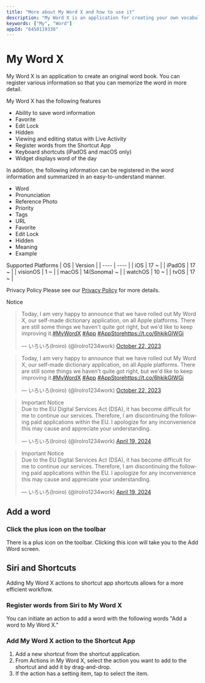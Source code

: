 ```yaml
---
title: "More about My Word X and how to use it"
description: "My Word X is an application for creating your own vocabulary book. You can register various information so that you can memorize the word in more detail."
keywords: ["My", "Word"]
appId: "6450119338"
---
```


# My Word X

My Word X is an application to create an original word book. You can register various information so that you can memorize the word in more detail.

My Word X has the following features
- Ability to save word information
- Favorite
- Edit Lock
- Hidden
- Viewing and editing status with Live Activity
- Register words from the Shortcut App
- Keyboard shortcuts (iPadOS and macOS only)
- Widget displays word of the day

In addition, the following information can be registered in the word information and summarized in an easy-to-understand manner.

- Word
- Pronunciation
- Reference Photo
- Priority
- Tags
- URL
- Favorite
- Edit Lock
- Hidden
- Meaning
- Example

Supported Platforms
| OS | Version |
| ---- | ---- |
| iOS | 17 ~ |
| iPadOS | 17 ~ |
| visionOS | 1 ~ |
| macOS | 14(Sonoma) ~ |
| watchOS | 10 ~ |
| tvOS | 17 ~ |

Privacy Policy
Please see our [Privacy Policy](/en/privacy) for more details.

Notice
<div class="isLightMode">
    <blockquote class="twitter-tweet" data-lang="en" data-theme="light">
        <p lang="en" dir="ltr">Today, I am very happy to announce that we have rolled out My Word X,
            our self-made dictionary application, on all Apple platforms. There are still some
            things we haven&#39;t quite got right, but we&#39;d like to keep improving it.<a
                href="https://twitter.com/hashtag/MyWordX?src=hash&amp;ref_src=twsrc%5Etfw">#MyWordX</a>
            <a href="https://twitter.com/hashtag/App?src=hash&amp;ref_src=twsrc%5Etfw">#App</a> <a
                href="https://twitter.com/hashtag/AppStore?src=hash&amp;ref_src=twsrc%5Etfw">#AppStore</a><a
                href="https://t.co/6hkikGIWGi">https://t.co/6hkikGIWGi</a></p>&mdash; いろいろ(Iroiro)
        (@IroIro1234work) <a
            href="https://twitter.com/IroIro1234work/status/1716107423478653384?ref_src=twsrc%5Etfw">October
            22, 2023</a>
    </blockquote>
</div>
<div class="isDarkMode">
    <blockquote class="twitter-tweet" data-lang="en" data-theme="dark">
        <p lang="en" dir="ltr">Today, I am very happy to announce that we have rolled out My Word X,
            our self-made dictionary application, on all Apple platforms. There are still some
            things we haven&#39;t quite got right, but we&#39;d like to keep improving it.<a
                href="https://twitter.com/hashtag/MyWordX?src=hash&amp;ref_src=twsrc%5Etfw">#MyWordX</a>
            <a href="https://twitter.com/hashtag/App?src=hash&amp;ref_src=twsrc%5Etfw">#App</a> <a
                href="https://twitter.com/hashtag/AppStore?src=hash&amp;ref_src=twsrc%5Etfw">#AppStore</a><a
                href="https://t.co/6hkikGIWGi">https://t.co/6hkikGIWGi</a></p>&mdash; いろいろ(Iroiro)
        (@IroIro1234work) <a
            href="https://twitter.com/IroIro1234work/status/1716107423478653384?ref_src=twsrc%5Etfw">October
            22, 2023</a>
    </blockquote>
</div>
<div class="isLightMode">
    <blockquote class="twitter-tweet" data-lang="en">
        <p lang="en" dir="ltr">Important Notice<br>Due to the EU Digital Services Act (DSA), it has
            become difficult for me to continue our services. Therefore, I am discontinuing the
            following paid applications within the EU. I apologize for any inconvenience this may
            cause and appreciate your understanding.</p>&mdash; いろいろ(Iroiro) (@IroIro1234work) <a
            href="https://twitter.com/IroIro1234work/status/1781383748514390459?ref_src=twsrc%5Etfw">April
            19, 2024</a>
    </blockquote>
</div>
<div class="isDarkMode">
    <blockquote class="twitter-tweet" data-lang="en" data-theme="dark">
        <p lang="en" dir="ltr">Important Notice<br>Due to the EU Digital Services Act (DSA), it has
            become difficult for me to continue our services. Therefore, I am discontinuing the
            following paid applications within the EU. I apologize for any inconvenience this may
            cause and appreciate your understanding.</p>&mdash; いろいろ(Iroiro) (@IroIro1234work) <a
            href="https://twitter.com/IroIro1234work/status/1781383748514390459?ref_src=twsrc%5Etfw">April
            19, 2024</a>
    </blockquote>
</div>

## Add a word
### Click the plus icon on the toolbar
There is a plus icon on the toolbar. Clicking this icon will take you to the Add Word screen.

## Siri and Shortcuts
Adding My Word X actions to shortcut app shortcuts allows for a more efficient workflow.
### Register words from Siri to My Word X
You can initiate an action to add a word with the following words
"Add a word to My Word X."
### Add My Word X action to the Shortcut App
1. Add a new shortcut from the shortcut application.
2. From Actions in My Word X, select the action you want to add to the shortcut and add it by drag-and-drop.
3. If the action has a setting item, tap to select the item.